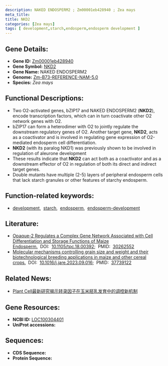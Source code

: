 ```yaml
---
description: NAKED ENDOSPERM2 ; Zm00001eb428940 ; Zea mays
meta_title:
title: NKD2
categories: [Zea mays]
tags: [ development,starch,endosperm,endosperm development ]
---
```


## Gene Details:
- **Gene ID:**	[Zm00001eb428940](https://www.maizegdb.org/gene_center/gene/Zm00001eb428940)
- **Gene Symbol:** <u>NKD2</u>
- **Gene Name:** NAKED ENDOSPERM2
- **Genome:** [Zm-B73-REFERENCE-NAM-5.0](https://www.maizegdb.org/genome/assembly/Zm-B73-REFERENCE-NAM-5.0)
- **Species:** *Zea mays*

## Functional Descriptions:
   - Two O2-activated genes, bZIP17 and NAKED ENDOSPERM2 (**NKD2**), encode transcription factors, which can in turn coactivate other O2 network genes with O2.
   - bZIP17 can form a heterodimer with O2 to jointly regulate the downstream regulatory genes of O2. Another target gene, **NKD2**, acts as a coactivator and is involved in regulating gene expression of O2-mediated endosperm cell differentiation.
   - **NKD2** (with its paralog NKD1) was previously shown to be involved in regulation of aleurone development
   - These results indicate that **NKD2** can act both as a coactivator and as a downstream effector of O2 in regulation of both its direct and indirect target genes.
   - Double mutants have multiple (2-5) layers of peripheral endosperm cells that lack starch granules or other features of starchy endosperm.

## Function-related keywords:
- [development](/tags/development/),&nbsp;&nbsp;[starch](/tags/starch/),&nbsp;&nbsp;[endosperm](/tags/endosperm/),&nbsp;&nbsp;[endosperm-development](/tags/endosperm-development/)

## Literature:
   - [Opaque-2 Regulates a Complex Gene Network Associated with Cell Differentiation and Storage Functions of Maize Endosperm.]( https://academic.oup.com/plcell/article/30/10/2425/6099477?login=true)&nbsp;&nbsp;DOI:&nbsp;&nbsp;[10.1105/tpc.18.00392](https://academic.oup.com/plcell/article/30/10/2425/6099477?login=true);&nbsp;&nbsp;PMID:&nbsp;&nbsp;[30262552](https://pubmed.ncbi.nlm.nih.gov/30262552/)
   - [Molecular mechanisms controlling grain size and weight and their biotechnological breeding applications in maize and other cereal crops.]( https://www.sciencedirect.com/science/article/pii/S2090123223002655?via%3Dihub)&nbsp;&nbsp;DOI:&nbsp;&nbsp;[10.1016/j.jare.2023.09.016](https://www.sciencedirect.com/science/article/pii/S2090123223002655?via%3Dihub);&nbsp;&nbsp;PMID:&nbsp;&nbsp;[37739122](https://pubmed.ncbi.nlm.nih.gov/37739122/)

## Related News:
   - [Plant Cell最新研究揭示转录因子在玉米胚乳发育中的调控新机制](https://mp.weixin.qq.com/s?__biz=MzU3ODY3MDM0NA==&mid=2247487904&idx=1&sn=c07466057e0469d91e2fd2eb9976fe21&chksm=fd708bc7ca0702d15acb1c5ffd89e7558f5603d4d17ec3b2c89414810cfbc5bdc52e5e14e27b&scene=27#wechat_redirect)

## Gene Resources:
- **NCBI ID:**  [LOC100304401](https://www.ncbi.nlm.nih.gov/gene/?term=LOC100304401)
- **UniProt accessions:** [](https://www.uniprot.org/uniprotkb//entry)



## Sequences:
- **CDS Sequence:**
- **Protein Sequence:**
